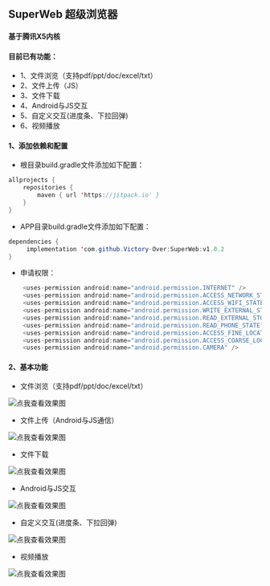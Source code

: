 ## SuperWeb 超级浏览器

#### 基于腾讯X5内核

#### 目前已有功能：

* 1、文件浏览（支持pdf/ppt/doc/excel/txt）
* 2、文件上传（JS）
* 3、文件下载
* 4、Android与JS交互
* 5、自定义交互(进度条、下拉回弹)
* 6、视频播放


#### 1、添加依赖和配置
* 根目录build.gradle文件添加如下配置：

```Java
allprojects {
    repositories {
       	maven { url 'https://jitpack.io' }
    }
}
```

* APP目录build.gradle文件添加如下配置：

```Java
dependencies {
     implementation 'com.github.Victory-Over:SuperWeb:v1.0.2
}
```

* 申请权限：

```Java
    <uses-permission android:name="android.permission.INTERNET" />
    <uses-permission android:name="android.permission.ACCESS_NETWORK_STATE" />
    <uses-permission android:name="android.permission.ACCESS_WIFI_STATE" />
    <uses-permission android:name="android.permission.WRITE_EXTERNAL_STORAGE" />
    <uses-permission android:name="android.permission.READ_EXTERNAL_STORAGE" />
    <uses-permission android:name="android.permission.READ_PHONE_STATE" />
    <uses-permission android:name="android.permission.ACCESS_FINE_LOCATION" />
    <uses-permission android:name="android.permission.ACCESS_COARSE_LOCATION" />
    <uses-permission android:name="android.permission.CAMERA" />
```



#### 2、基本功能
* 文件浏览（支持pdf/ppt/doc/excel/txt）

![点我查看效果图](https://github.com/Victory-Over/SuperWeb/blob/master/file_open.gif)

* 文件上传（Android与JS通信）

![点我查看效果图](https://github.com/Victory-Over/SuperWeb/blob/master/file_upload.gif)

* 文件下载

![点我查看效果图](https://github.com/Victory-Over/SuperWeb/blob/master/file_download.gif)

* Android与JS交互

![点我查看效果图](https://github.com/Victory-Over/SuperWeb/blob/master/js.gif)

* 自定义交互(进度条、下拉回弹)

![点我查看效果图](https://github.com/Victory-Over/SuperWeb/blob/master/interactive.gif)

* 视频播放

![点我查看效果图](https://github.com/Victory-Over/SuperWeb/blob/master/video.gif)

